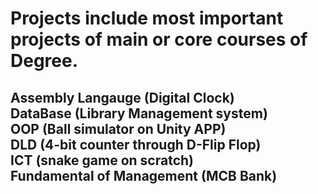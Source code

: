 # Projects include most important projects of main or core courses of Degree.
<h2>Assembly Langauge (Digital Clock) <br>
DataBase (Library Management system)<br>
OOP (Ball simulator on Unity APP)<br>
DLD (4-bit counter through D-Flip Flop)<br>
ICT (snake game on scratch)<br>
Fundamental of Management (MCB Bank)<br>
